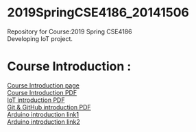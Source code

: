 # 2019SpringCSE4186_20141506
Repository for Course:2019 Spring CSE4186  
Developing IoT project.  
# Course Introduction :  
[Course Introduction page](http://bit.ly/2019socapston)  
[Course Introduction PDF](https://1drv.ms/b/s!AtwGHpDGDtFagYp3-SSejXoNSmBKuw)  
[IoT introduction PDF](https://1drv.ms/b/s!AtwGHpDGDtFa71xgSMrrZQF6-7xR)  
[Git & GitHub introduction PDF](https://1drv.ms/b/s!AtwGHpDGDtFa73oTUdSwTQ3XZCVX)  
[Arduino introduction link1](https://1drv.ms/b/s!AtwGHpDGDtFa73sr2Cskm39ZHx7n)  
[Arduino introduction link2](https://1drv.ms/b/s!AtwGHpDGDtFagYkfnwZQxH74vmDl1w)  
